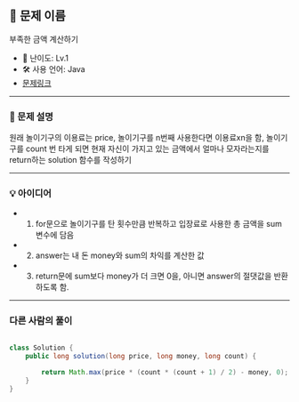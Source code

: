 ## 📘 문제 이름
부족한 금액 계산하기 

- 🧩 난이도: Lv.1
- 🛠 사용 언어: Java
- [문제링크](https://school.programmers.co.kr/learn/courses/30/lessons/82612)

---

### 🧠 문제 설명
원래 놀이기구의 이용료는 price, 놀이기구를 n번째 사용한다면 이용료xn을 함, 놀이기구를 count 번 타게 되면 현재 자신이 가지고 있는 금액에서 얼마나 모자라는지를 return하는 solution 함수를 작성하기


---



### 💡 아이디어
- 1. for문으로 놀이기구를 탄 횟수만큼 반복하고 입장료로 사용한 총 금액을 sum 변수에 담음

- 2. answer는 내 돈 money와 sum의 차익를 계산한 값

- 3. return문에 sum보다 money가 더 크면 0을, 아니면 answer의 절댓값을 반환하도록 함.




---



### 다른 사람의 풀이


```java

class Solution {
    public long solution(long price, long money, long count) {
    	
        return Math.max(price * (count * (count + 1) / 2) - money, 0);
    }
}

```